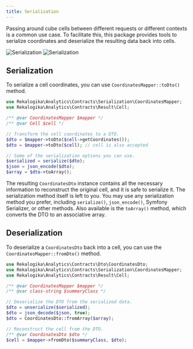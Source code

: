 ```yaml
---
title: Serialization
---
```


Passing around cube cells between different requests or different contexts is a
common use case. To facilitate this, this package provides tools to serialize
coordinates and deserialize the resulting data back into cells.

![Serialization](./diagrams/serialization.light.svg#light)
![Serialization](./diagrams/serialization.dark.svg#dark)

## Serialization

To serialize a cell coordinates, you can use `CoordinatesMapper::toDto()`
method.

```php
use Rekalogika\Analytics\Contracts\Serialization\CoordinatesMapper;
use Rekalogika\Analytics\Contracts\Result\Cell;

/** @var CoordinatesMapper $mapper */
/** @var Cell $cell */

// Transform the cell coordinates to a DTO.
$dto = $mapper->toDto($cell->getCoordinates());
$dto = $mapper->toDto($cell); // cell is also accepted

// Some of the serialization options you can use.
$serialized = serialize($dto);
$json = json_encode($dto);
$array = $dto->toArray();
```

The resulting `CoordinatesDto` instance contains all the necessary information
to reconstruct the original cell, and it is safe to serialize it. The
serialization method itself is left to you. You may use any serialization method
you prefer, including `serialize()`, `json_encode()`, Symfony Serializer, or
other methods. Also available is the `toArray()` method, which converts the DTO
to an associative array.

## Deserialization

To deserialize a `CoordinatesDto` back into a cell, you can use the
`CoordinatesMapper::fromDto()` method.

```php
use Rekalogika\Analytics\Contracts\Dto\CoordinatesDto;
use Rekalogika\Analytics\Contracts\Serialization\CoordinatesMapper;
use Rekalogika\Analytics\Contracts\Result\Cell;

/** @var CoordinatesMapper $mapper */
/** @var class-string $summaryClass */

// Deserialize the DTO from the serialized data.
$dto = unserialize($serialized);
$dto = json_decode($json, true);
$dto = CoordinatesDto::fromArray($array);

// Reconstruct the cell from the DTO.
/** @var CoordinatesDto $dto */
$cell = $mapper->fromDto($summaryClass, $dto);
```